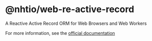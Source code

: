 # @nhtio/web-re-active-record

A Reactive Active Record ORM for Web Browsers and Web Workers

For more information, see the [official documentation](https://web-re-active-record.nht.io)
